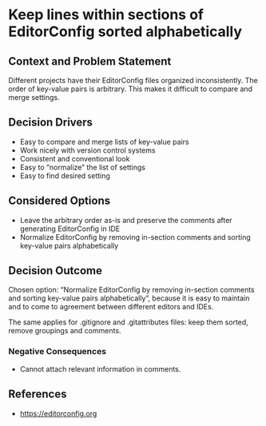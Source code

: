 # Keep lines within sections of EditorConfig sorted alphabetically

## Context and Problem Statement

Different projects have their EditorConfig files organized inconsistently.
The order of key-value pairs is arbitrary.
This makes it difficult to compare and merge settings.

## Decision Drivers

* Easy to compare and merge lists of key-value pairs
* Work nicely with version control systems
* Consistent and conventional look
* Easy to “normalize” the list of settings
* Easy to find desired setting

## Considered Options

* Leave the arbitrary order as-is and preserve the comments after generating EditorConfig in IDE
* Normalize EditorConfig by removing in-section comments and sorting key-value pairs alphabetically

## Decision Outcome

Chosen option: “Normalize EditorConfig by removing in-section comments and sorting key-value pairs alphabetically”, because it is easy to maintain and to come to agreement between different editors and IDEs.

The same applies for .gitignore and .gitattributes files: keep them sorted, remove groupings and comments.

### Negative Consequences

* Cannot attach relevant information in comments.

## References

* https://editorconfig.org
